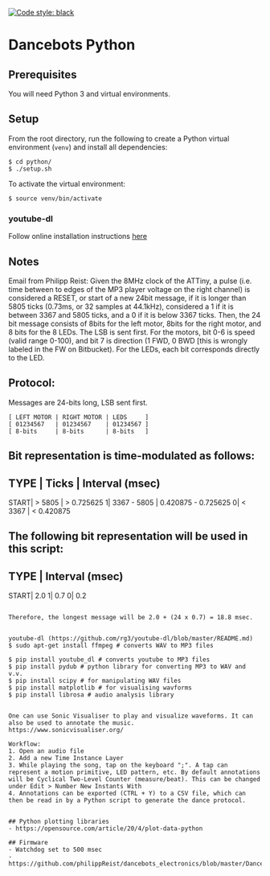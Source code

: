 [![Code style: black](https://img.shields.io/badge/code%20style-black-000000.svg)](https://github.com/psf/black)

# Dancebots Python

## Prerequisites
You will need Python 3 and virtual environments.

## Setup
From the root directory, run the following to create a Python virtual environment (`venv`) and install all dependencies:
```
$ cd python/
$ ./setup.sh
```

To activate the virtual environment:
```
$ source venv/bin/activate
```

### youtube-dl
Follow online installation instructions [here](https://github.com/ytdl-org/youtube-dl/blob/master/README.md#configuration)


## Notes
Email from Philipp Reist:
    Given the 8MHz clock of the ATTiny, a pulse (i.e. time between to edges of the MP3 player voltage on the right channel) is considered a RESET, or start of a new 24bit message, if it is longer than 5805 ticks (0.73ms, or 32 samples at 44.1kHz), considered a 1 if it is between 3367 and 5805 ticks, and a 0 if it is below 3367 ticks. Then, the 24 bit message consists of 8bits for the left motor, 8bits for the right motor, and 8 bits for the 8 LEDs. The LSB is sent first. For the motors, bit 0-6 is speed (valid range 0-100), and bit 7 is direction (1 FWD, 0 BWD [this is wrongly labeled in the FW on Bitbucket). For the LEDs, each bit corresponds directly to the LED.

## Protocol:
Messages are 24-bits long, LSB sent first.
```
[ LEFT MOTOR | RIGHT MOTOR | LEDS     ]
[ 01234567   | 01234567    | 01234567 ]
[ 8-bits     | 8-bits      | 8-bits   ]
```

Bit representation is time-modulated as follows:
-------------------------------------------------
TYPE | Ticks		| Interval (msec)
-------------------------------------------------
START|      > 5805 	|             > 0.725625 
    1| 3367 - 5805	|    0.420875 - 0.725625
    0|      < 3367 	|             < 0.420875

The following bit representation will be used in this script:
-----------------------
TYPE | Interval (msec)
-----------------------
START| 2.0 
    1| 0.7
    0| 0.2

```

Therefore, the longest message will be 2.0 + (24 x 0.7) = 18.8 msec.


youtube-dl (https://github.com/rg3/youtube-dl/blob/master/README.md)
$ sudo apt-get install ffmpeg # converts WAV to MP3 files

$ pip install youtube_dl # converts youtube to MP3 files
$ pip install pydub # python library for converting MP3 to WAV and v.v.
$ pip install scipy # for manipulating WAV files
$ pip install matplotlib # for visualising wavforms
$ pip install librosa # audio analysis library


One can use Sonic Visualiser to play and visualize waveforms. It can also be used to annotate the music.
https://www.sonicvisualiser.org/

Workflow:
1. Open an audio file
2. Add a new Time Instance Layer
3. While playing the song, tap on the keyboard ";". A tap can represent a motion primitive, LED pattern, etc. By default annotations will be Cyclical Two-Level Counter (measure/beat). This can be changed under Edit > Number New Instants With
4. Annotations can be exported (CTRL + Y) to a CSV file, which can then be read in by a Python script to generate the dance protocol.


## Python plotting libraries
- https://opensource.com/article/20/4/plot-data-python

## Firmware
- Watchdog set to 500 msec
- https://github.com/philippReist/dancebots_electronics/blob/master/DancebotsFirmware/src/MP3DanceBot.c
